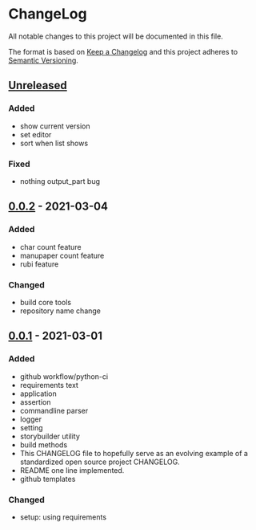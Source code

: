 # ChangeLog
All notable changes to this project will be documented in this file.

The format is based on [Keep a Changelog](http://keepachangelog.com/en/1.0.0/)
and this project adheres to [Semantic Versioning](http://semver.org/spec/v2.0.0.html).

## [Unreleased]

### Added
- show current version
- set editor
- sort when list shows
### Fixed
- nothing output_part bug

## [0.0.2] - 2021-03-04
### Added
- char count feature
- manupaper count feature
- rubi feature
### Changed
- build core tools
- repository name change

## [0.0.1] - 2021-03-01
### Added
- github workflow/python-ci
- requirements text
- application
- assertion
- commandline parser
- logger
- setting
- storybuilder utility
- build methods
- This CHANGELOG file to hopefully serve as an evolving example of a standardized open source project CHANGELOG.
- README one line implemented.
- github templates
### Changed
- setup: using requirements


[Unreleased]: https://github.com/NovelLab/stobu/compare/v0.0.2...HEAD
[0.0.2]: https://github.com/NovelLab/stobu/releases/v0.0.2
[0.0.1]: https://github.com/NovelLab/stobu/releases/v0.0.1

